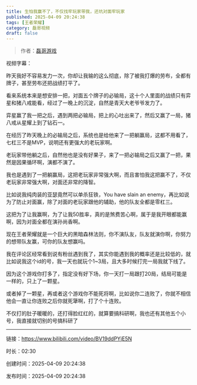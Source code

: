 ```yaml
---
title: 生怕我赢不了，不仅找牢玩家带我，还坑对面牢玩家
published: 2025-04-09 20:24:38
tags: [王者荣耀]
category: 磊哥视频
draft: false
---
```



> 作者：[磊哥游戏](https://space.bilibili.com/268941858?spm_id_from=333.788.upinfo.head.click)

视频字幕：

昨天我好不容易发力一次，你却让我输的这么彻底，除了被我打爆的劳布，全都有牌子，甚至劳布还把战绩打平了。

看来系统本来是想安排一把，对面五个牌子的必输局，这十个人里面的战绩只有弈星和猪八戒能看，经过了一晚上的沉淀，自然是青天大老爷爷发力了。

弈星赢了我一把之后，遇到两把必输局，把上的心吐出来了，然后又赢了一局，猪八戒从星耀上到了钻石一。

在经历了昨天晚上的必输局之后，系统也是给他来了一把躺赢局，这都不用看了，七杠三不是MVP，说明还有更强大的老玩家啊。

老玩家带他躺之后，自然他也是没有好果子，来了一把必输局之后又赢了一把，果然是因果循环啊，演都不演了。

我也是遇到了一把躺赢局，这把老玩家非常强大啊，而且害怕我这把赢不了，不仅老玩家非常强大啊，对面还非常的降智。

比如说我纯肉装的亚瑟竟然可以单杀狂铁，You have slain an enemy，再比如说为了防止对面赢，除了对面的老玩家跟他的辅助，他的队友全都是零杠三。

这把为了让我赢啊，为了让我50胜率，真的是煞费苦心啊，属于是我开眼都能赢啊，因为对面全都在演孙尚香啊。

现在王者荣耀就是一个巨大的黑暗森林法则，你不演队友，队友就演你啊，你努力的想带队友赢，可你的队友想赢吗。

我在评论区经常看到说有粉丝遇到我了，其实你能遇到我的概率还是比较低的，就比如说我这个id的号，我一天也就玩个1~3局，且大多时候打完一局我就下线了。

因为这个游戏你打多了，指定没有好下场，你一天打一局跟打20局，结局可能是一样的，只上了一颗星。

或者掉了一颗星，再或者这个游戏你不能死将啊，比如说你二连败了，你就不相信他会一直让你连败之后你就死犟啊，打了个十连败。

不仅打的肚子暖暖的，还打得脸红红的，就算要搞科研啊，我也还有其他五个小号，我直接就切别的号搞科研了

---


链接：https://www.bilibili.com/video/BV19ddPYjE5N



时长：02:30

创建时间：2025-04-09 20:24:38

发布时间：2025-04-09 20:24:38
